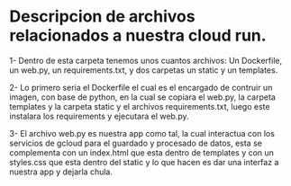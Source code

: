 # Descripcion de archivos relacionados a nuestra cloud run.

1- Dentro de esta carpeta tenemos unos cuantos archivos: Un Dockerfile, un web.py, un requirements.txt, y dos carpetas un static y un templates.

2- Lo primero seria el Dockerfile el cual es el encargado de contruir un imagen, con base de python, en la cual se copiara el web.py, la carpeta templates y la carpeta static y el archivos requirements.txt, luego este instalara los requirements y ejecutara el web.py.

3- El archivo web.py es nuestra app como tal, la cual interactua con los servicios de gcloud para el guardado y procesado de datos, esta se complementa con un index.html que esta dentro de templates y con un styles.css que esta dentro del static y lo que hacen es dar una interfaz a nuestra app y dejarla chula.

